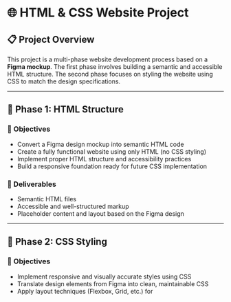 # 🌐 HTML & CSS Website Project

## 📋 Project Overview

This project is a multi-phase website development process based on a **Figma mockup**. The first phase involves building a semantic and accessible HTML structure. The second phase focuses on styling the website using CSS to match the design specifications.

---

## 🧱 Phase 1: HTML Structure

### 🎯 Objectives

- Convert a Figma design mockup into semantic HTML code  
- Create a fully functional website using only HTML (no CSS styling)  
- Implement proper HTML structure and accessibility practices  
- Build a responsive foundation ready for future CSS implementation

### 📁 Deliverables

- Semantic HTML files  
- Accessible and well-structured markup  
- Placeholder content and layout based on the Figma design

---

## 🎨 Phase 2: CSS Styling

### 🎯 Objectives

- Implement responsive and visually accurate styles using CSS  
- Translate design elements from Figma into clean, maintainable CSS  
- Apply layout techniques (Flexbox, Grid, etc.) for